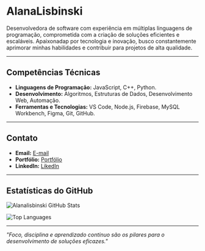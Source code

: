 # AlanaLisbinski

Desenvolvedora de software com experiência em múltiplas linguagens de programação, comprometida com a criação de soluções eficientes e escaláveis. Apaixonadap por tecnologia e inovação, busco constantemente aprimorar minhas habilidades e contribuir para projetos de alta qualidade.

---

## Competências Técnicas

- **Linguagens de Programação:** JavaScript, C++, Python.
- **Desenvolvimento:** Algoritmos, Estruturas de Dados, Desenvolvimento Web, Automação.
- **Ferramentas e Tecnologias:** VS Code, Node.js, Firebase, MySQL Workbench, Figma, Git, GitHub.

---

## Contato

- **Email:** [E-mail](mailto:contato.alanalisbinski@gmail.com)  
- **Portfólio:** [Portfólio](https://alanalisbinski.github.io/Portfolio-alanalisbinski/?fbclid=PAZXh0bgNhZW0CMTEAAaecqyVcNxcRIMPDvL9VfZ-ygf1Zg9JNPmBMurF3WnVwNiSdP5hql4Qh8vZLQQ_aem_1WSyPF60XiYmoGT1IFIOCA)  
- **LinkedIn:** [LikedIn](https://www.linkedin.com/in/alana-lisbinski-869123376?utm_source=share&utm_campaign=share_via&utm_content=profile&utm_medium=android_app)  

---

## Estatísticas do GitHub

![Alanalisbinski GitHub Stats](https://github-readme-stats.vercel.app/api?username=alanalisbinski&show_icons=true&theme=radical)

![Top Languages](https://github-readme-stats.vercel.app/api/top-langs/?username=alanalisbinski&layout=compact&theme=radical)

---

*"Foco, disciplina e aprendizado contínuo são os pilares para o desenvolvimento de soluções eficazes."*
